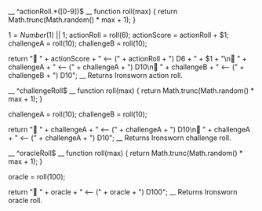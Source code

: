 __
^actionRoll.*([0-9])$
__
function roll(max) { return Math.trunc(Math.random() * max + 1); }

$1 = Number($1) || 1;
actionRoll = roll(6);
actionScore = actionRoll + $1;
challengeA = roll(10);
challengeB = roll(10);

return "🎲 " + actionScore + " ⟵ (" + actionRoll + ") D6 + " + $1 + "\n🎲 " + challengeA + " ⟵ (" + challengeA + ") D10\n🎲 " + challengeB + " ⟵ (" + challengeB + ") D10";
__
Returns Ironsworn action roll.

__
^challengeRoll$
__
function roll(max) { return Math.trunc(Math.random() * max + 1); }

challengeA = roll(10);
challengeB = roll(10);

return "🎲 " + challengeA + " ⟵ (" + challengeA + ") D10\n🎲 " + challengeA + " ⟵ (" + challengeA + ") D10";
__
Returns Ironsworn challenge roll.

__
^oracleRoll$
__
function roll(max) { return Math.trunc(Math.random() * max + 1); }

oracle = roll(100);

return "🎲 " + oracle + " ⟵ (" + oracle + ") D100";
__
Returns Ironsworn oracle roll.
